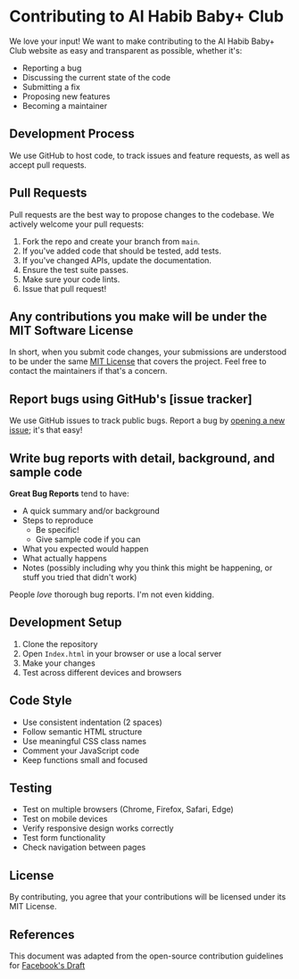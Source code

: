 # Contributing to Al Habib Baby+ Club

We love your input! We want to make contributing to the Al Habib Baby+ Club website as easy and transparent as possible, whether it's:

- Reporting a bug
- Discussing the current state of the code
- Submitting a fix
- Proposing new features
- Becoming a maintainer

## Development Process

We use GitHub to host code, to track issues and feature requests, as well as accept pull requests.

## Pull Requests

Pull requests are the best way to propose changes to the codebase. We actively welcome your pull requests:

1. Fork the repo and create your branch from `main`.
2. If you've added code that should be tested, add tests.
3. If you've changed APIs, update the documentation.
4. Ensure the test suite passes.
5. Make sure your code lints.
6. Issue that pull request!

## Any contributions you make will be under the MIT Software License

In short, when you submit code changes, your submissions are understood to be under the same [MIT License](http://choosealicense.com/licenses/mit/) that covers the project. Feel free to contact the maintainers if that's a concern.

## Report bugs using GitHub's [issue tracker]

We use GitHub issues to track public bugs. Report a bug by [opening a new issue](https://github.com/yourusername/alhabib-baby-club/issues); it's that easy!

## Write bug reports with detail, background, and sample code

**Great Bug Reports** tend to have:

- A quick summary and/or background
- Steps to reproduce
  - Be specific!
  - Give sample code if you can
- What you expected would happen
- What actually happens
- Notes (possibly including why you think this might be happening, or stuff you tried that didn't work)

People *love* thorough bug reports. I'm not even kidding.

## Development Setup

1. Clone the repository
2. Open `Index.html` in your browser or use a local server
3. Make your changes
4. Test across different devices and browsers

## Code Style

- Use consistent indentation (2 spaces)
- Follow semantic HTML structure
- Use meaningful CSS class names
- Comment your JavaScript code
- Keep functions small and focused

## Testing

- Test on multiple browsers (Chrome, Firefox, Safari, Edge)
- Test on mobile devices
- Verify responsive design works correctly
- Test form functionality
- Check navigation between pages

## License

By contributing, you agree that your contributions will be licensed under its MIT License.

## References

This document was adapted from the open-source contribution guidelines for [Facebook's Draft](https://github.com/facebook/draft-js/blob/a9316a723f9e918afde44dea68b5f9f39b7d9b00/CONTRIBUTING.md)
